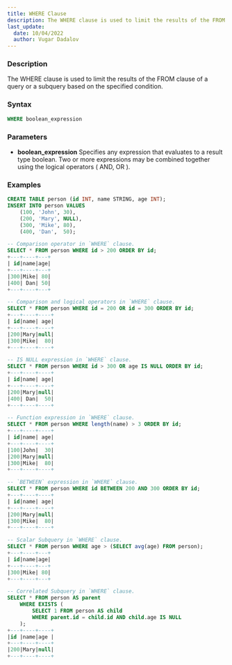 ```yaml
---
title: WHERE Clause
description: The WHERE clause is used to limit the results of the FROM clause of a query or a subquery based on the specified condition
last_update:
  date: 10/04/2022
  author: Vugar Dadalov
---
```


### Description
The WHERE clause is used to limit the results of the FROM clause of a query or a subquery based on the specified condition.

### Syntax

```sql
WHERE boolean_expression
```

### Parameters

- **boolean_expression**
    Specifies any expression that evaluates to a result type boolean. Two or more expressions may be combined 
    together using the logical operators ( AND, OR ).

### Examples

```sql
CREATE TABLE person (id INT, name STRING, age INT);
INSERT INTO person VALUES
    (100, 'John', 30),
    (200, 'Mary', NULL),
    (300, 'Mike', 80),
    (400, 'Dan',  50);

-- Comparison operator in `WHERE` clause.
SELECT * FROM person WHERE id > 200 ORDER BY id;
+---+----+---+
| id|name|age|
+---+----+---+
|300|Mike| 80|
|400| Dan| 50|
+---+----+---+

-- Comparison and logical operators in `WHERE` clause.
SELECT * FROM person WHERE id = 200 OR id = 300 ORDER BY id;
+---+----+----+
| id|name| age|
+---+----+----+
|200|Mary|null|
|300|Mike|  80|
+---+----+----+

-- IS NULL expression in `WHERE` clause.
SELECT * FROM person WHERE id > 300 OR age IS NULL ORDER BY id;
+---+----+----+
| id|name| age|
+---+----+----+
|200|Mary|null|
|400| Dan|  50|
+---+----+----+

-- Function expression in `WHERE` clause.
SELECT * FROM person WHERE length(name) > 3 ORDER BY id;
+---+----+----+
| id|name| age|
+---+----+----+
|100|John|  30|
|200|Mary|null|
|300|Mike|  80|
+---+----+----+

-- `BETWEEN` expression in `WHERE` clause.
SELECT * FROM person WHERE id BETWEEN 200 AND 300 ORDER BY id;
+---+----+----+
| id|name| age|
+---+----+----+
|200|Mary|null|
|300|Mike|  80|
+---+----+----+

-- Scalar Subquery in `WHERE` clause.
SELECT * FROM person WHERE age > (SELECT avg(age) FROM person);
+---+----+---+
| id|name|age|
+---+----+---+
|300|Mike| 80|
+---+----+---+

-- Correlated Subquery in `WHERE` clause.
SELECT * FROM person AS parent
    WHERE EXISTS (
        SELECT 1 FROM person AS child
        WHERE parent.id = child.id AND child.age IS NULL
    );
+---+----+----+
|id |name|age |
+---+----+----+
|200|Mary|null|
+---+----+----+
```